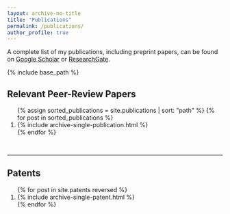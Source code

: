 ```yaml
---
layout: archive-no-title
title: "Publications"
permalink: /publications/
author_profile: true
---
```


A complete list of my publications, including preprint papers, can be found on [Google Scholar](https://scholar.google.de/citations?user=XFDI87QAAAAJ&hl=en) or [ResearchGate](https://www.researchgate.net/profile/Felipe-Salgado-6).

{% include base_path %}

<h2 class="page__title">Relevant Peer-Review Papers</h2>
<ol>
    {% assign sorted_publications = site.publications | sort: "path" %}
    {% for post in sorted_publications %}
    <li>{% include archive-single-publication.html %}</li>
    {% endfor %}
</ol>

<br>
<hr>
<h2 class="page__title">Patents</h2>
<ol>
    {% for post in site.patents reversed %}
    <li>{% include archive-single-patent.html %}</li>
    {% endfor %}
</ol>
